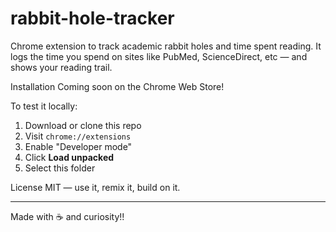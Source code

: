# rabbit-hole-tracker
Chrome extension to track academic rabbit holes and time spent reading.
It logs the time you spend on sites like PubMed, ScienceDirect, etc — and shows your reading trail.

Installation
Coming soon on the Chrome Web Store!

To test it locally:
1. Download or clone this repo
2. Visit `chrome://extensions`
3. Enable "Developer mode"
4. Click **Load unpacked**
5. Select this folder

License
MIT — use it, remix it, build on it.

---

Made with ☕️ and curiosity!! 

